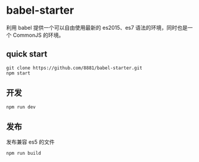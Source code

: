 # babel-starter

利用 babel 提供一个可以自由使用最新的 es2015、es7 语法的环境，同时也是一个 CommonJS 的环境。

## quick start

```
git clone https://github.com/8881/babel-starter.git
npm start
```

## 开发

```
npm run dev
```

## 发布
发布兼容 es5 的文件

```
npm run build
```

